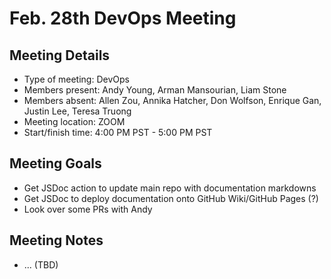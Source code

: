 # Feb. 28th DevOps Meeting

## Meeting Details

- Type of meeting: DevOps
- Members present: Andy Young, Arman Mansourian, Liam Stone
- Members absent: Allen Zou, Annika Hatcher, Don Wolfson, Enrique Gan, Justin Lee, Teresa Truong
- Meeting location: ZOOM
- Start/finish time: 4:00 PM PST - 5:00 PM PST

## Meeting Goals

- Get JSDoc action to update main repo with documentation markdowns
- Get JSDoc to deploy documentation onto GitHub Wiki/GitHub Pages (?)
- Look over some PRs with Andy

## Meeting Notes

- ... (TBD)
